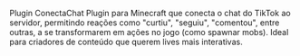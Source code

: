 Plugin ConectaChat
Plugin para Minecraft que conecta o chat do TikTok ao servidor,
permitindo reações como "curtiu", "seguiu", "comentou", entre outras,
a se transformarem em ações no jogo (como spawnar mobs). 
Ideal para criadores de conteúdo que querem lives mais interativas.

